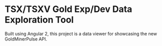# TSX/TSXV Gold Exp/Dev Data Exploration Tool

Built using Angular 2, this project is a data viewer for showcasing the new GoldMinerPulse API.
